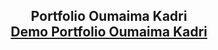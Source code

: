 <h2 align="center">
  Portfolio Oumaima Kadri<br/>
  <a href="https://ok-portfolio-ten.vercel.app/" target="_blank">Demo Portfolio Oumaima Kadri</a>
</h2>
